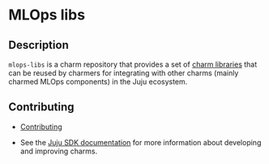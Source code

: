 # MLOps libs

## Description

`mlops-libs` is a charm repository that provides a set of [charm libraries](https://juju.is/docs/sdk/library) that can be reused by charmers for integrating with other charms (mainly charmed MLOps components) in the Juju ecosystem.

## Contributing

- [Contributing](CONTRIBUTING.md) <!-- or link to other contribution documentation -->

- See the [Juju SDK documentation](https://juju.is/docs/sdk) for more information about developing and improving charms.

